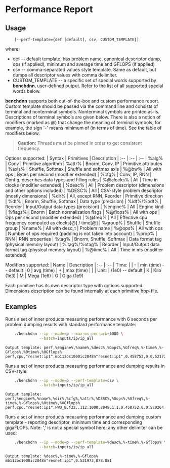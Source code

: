 # Performance Report

## Usage
```
    [--perf-template={def [default], csv, CUSTOM_TEMPLATE}]
```

where:
 - def -- default template, has problem name, canonical descriptor dump, ops
            (if applied), minimum and average time and GFLOPS (if applied)
 - csv -- comma-separated values style template. Same as default, but dumps
            all descriptor values with comma delimiter.
 - CUSTOM_TEMPLATE -- a specific set of special words supported by **benchdnn**,
            user-defined output. Refer to the list of all supported special
            words below.


**benchdnn** supports both out-of-the-box and custom performance report.
Custom template should be passed via the command line and consists of terminal
and nonterminal symbols.
Nonterminal symbols are printed as-is.
Descriptions of terminal symbols are given below.
There is also a notion of modifiers (marked as @) that change the meaning of
terminal symbols; for example, the sign '-' means minimum of (in terms of time).
See the table of modifiers below.

> **Caution:** Threads must be pinned in order to get consistent frequency.

Options supported:
| Syntax        | Primitives               | Description
| :--           | :--                      | :--
| %alg%         | Conv                     | Primitive algorithm
| %attr%        | Bnorm, Conv, IP          | Primitive attributes
| %axis%        | Shuffle, Softmax         | Shuffle and softmax axis
| %@bw%         | All with ops             | Bytes per second (modifier extended)
| %cfg%         | Conv, IP, RNN            | Config, describes data types and filling rules
| %@clocks%     | All                      | Time in clocks (modifier extended)
| %desc%        | All                      | Problem descriptor (dimensions and other options included)
| %DESC%        | All                      | CSV-style problem descriptor (mostly dimensions)
| %dir%         | All, except RNN, Reorder | Primitive direction
| %dt%          | Bnorm, Shuffle, Softmax  | Data type (precision)
| %idt%/%odt%   | Reorder                  | Input/Output data types (precision)
| %engine%      | All                      | Engine kind
| %flags%       | Bnorm                    | Batch normalization flags
| %@flops%      | All with ops             | Ops per second (modifier extended)
| %@freq%       | All                      | Effective cpu frequency computed as clocks[@] / time[@]
| %group%       | Shuffle                  | Shuffle group
| %name%        | All with desc_t          | Problem name
| %@ops%        | All with ops             | Number of ops required (padding is not taken into account)
| %prop%        | RNN                      | RNN properties
| %tag%         | Bnorm, Shuffle, Softmax  | Data format tag (physical memory layout)
| %itag%/%otag% | Reorder                  | Input/Output data format tag (physical memory layout)
| %@time%       | All                      | Time in ms (modifier extended)

Modifiers supported:
| Name  | Description
| :--   | :--
| Time: |
| -     | min (time) -- default
| 0     | avg (time)
| +     | max (time)
|       |
| Unit: |      (1e0) -- default
| K     | Kilo (1e3)
| M     | Mega (1e6)
| G     | Giga (1e9)

Each primitive has its own descriptor type with options supported. Dimensions
description can be found internally at each primitive hpp-file.


## Examples

Runs a set of inner products measuring performance with 6 seconds per problem
dumping results with standard performance template:
``` sh
    ./benchdnn --ip --mode=p --max-ms-per-prb=6000 \
               --batch=inputs/ip/ip_all
```
```
Output template: perf,%engine%,%name%,%desc%,%Gops%,%Gfreq%,%-time%,%-Gflops%,%0time%,%0Gflops%
perf,cpu,"resnet:ip1",mb112oc1000ic2048n"resnet:ip1",0.458752,0,0.521729,879.293,0.576451,795.822
```

Runs a set of inner products measuring performance and dumping results in
CSV-style:
``` sh
    ./benchdnn --ip --mode=p --perf-template=csv \
               --batch=inputs/ip/ip_all
```
```
Output template: perf,%engine%,%name%,%dir%,%cfg%,%attr%,%DESC%,%Gops%,%Gfreq%,%-time%,%-Gflops%,%0time%,%0Gflops%
perf,cpu,"resnet:ip1",FWD_B,f32,,112,1000,2048,1,1,0.458752,0,0.520264,881.768,0.564043,813.328
```

Runs a set of inner products measuring performance and dumping custom template -
reporting descriptor, minimum time and corresponding gigaFLOPs. Note: ',' is
not a special symbol here; any other delimiter can be used:
``` sh
    ./benchdnn --ip --mode=p --perf-template=%desc%,%-time%,%-Gflops% \
               --batch=inputs/ip/ip_all
```
```
Output template: %desc%,%-time%,%-Gflops%
mb112oc1000ic2048n"resnet:ip1",0.521973,878.881
```

